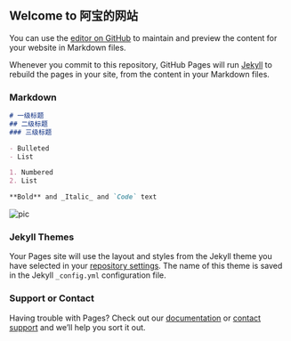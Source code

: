 ## Welcome to 阿宝的网站

You can use the [editor on GitHub](https://github.com/luodeyu/luodeyu.github.io/edit/main/README.md) to maintain and preview the content for your website in Markdown files.

Whenever you commit to this repository, GitHub Pages will run [Jekyll](https://jekyllrb.com/) to rebuild the pages in your site, from the content in your Markdown files.

### Markdown

```markdown
# 一级标题
## 二级标题
### 三级标题

- Bulleted
- List

1. Numbered
2. List

**Bold** and _Italic_ and `Code` text

```
![pic](https://github.com/luodeyu/luodeyu.github.io/pi)

### Jekyll Themes

Your Pages site will use the layout and styles from the Jekyll theme you have selected in your [repository settings](https://github.com/luodeyu/luodeyu.github.io/settings/pages). The name of this theme is saved in the Jekyll `_config.yml` configuration file.

### Support or Contact

Having trouble with Pages? Check out our [documentation](https://docs.github.com/categories/github-pages-basics/) or [contact support](https://support.github.com/contact) and we’ll help you sort it out.
